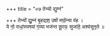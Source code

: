 +++
title = "०७ तेभ्यो द्युम्नं"

+++
तेभ्यो॑ द्यु॒म्नं बृ॒हद्यश॒ उषो॑ मघो॒न्या व॑ह ।  
ये नो॒ राधां॒स्यश्व्या॑ ग॒व्या भज॑न्त सू॒रयः॒ सुजा॑ते॒ अश्व॑सूनृते ॥